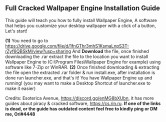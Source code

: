## **Full Cracked Wallpaper Engine Installation Guide**

This guide will teach you how to fully install Wallpaper Engine, A software that helps you customize your desktop wallpaper with a click of a button, Let's start!

**(1)** You need to go to <https://drive.google.com/file/d/1fnGThr3mhS1KsmaLnpS3T-rZyf6QBSkM/view?usp=sharing> And **__Download__** the file, once finished downloading the .rar extract the file to the location you want to install Wallpaper Engine to (C:\Program Files\Wallpaper Engine for example) using software like 7-Zip or WinRAR.
**(2)** Once finished downloading & extracting the file open the extracted .rar folder & run install.exe, after installation is done run launcher.exe, and that's it! You have Wallpaper Engine up and running! (you may want to make a Desktop Shortcut of launcher.exe to make it easier)

Credits: Esoterica Avenue, https://discord.gg/enMG8bXUbn, it has more guides about piracy & cracked software, https://cs.rin.ru.
**If one of the links is dead, or the guide has outdated content feel free to kindly ping or DM me, Ori#4448**
